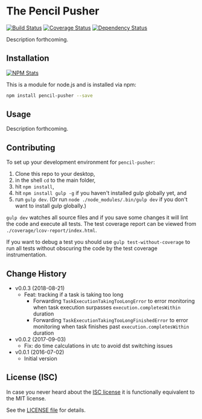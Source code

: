 # The Pencil Pusher

[![Build Status](https://img.shields.io/travis/analog-nico/pencil-pusher/master.svg?style=flat-square)](https://travis-ci.org/analog-nico/pencil-pusher)
[![Coverage Status](https://img.shields.io/coveralls/analog-nico/pencil-pusher.svg?style=flat-square)](https://coveralls.io/r/analog-nico/pencil-pusher)
[![Dependency Status](https://img.shields.io/gemnasium/analog-nico/pencil-pusher.svg?style=flat-square)](https://gemnasium.com/github.com/analog-nico/pencil-pusher)

Description forthcoming.

## Installation

[![NPM Stats](https://nodei.co/npm/pencil-pusher.png?downloads=true)](https://npmjs.org/package/pencil-pusher)

This is a module for node.js and is installed via npm:

``` bash
npm install pencil-pusher --save
```

## Usage

Description forthcoming.

## Contributing

To set up your development environment for `pencil-pusher`:

1. Clone this repo to your desktop,
2. in the shell `cd` to the main folder,
3. hit `npm install`,
4. hit `npm install gulp -g` if you haven't installed gulp globally yet, and
5. run `gulp dev`. (Or run `node ./node_modules/.bin/gulp dev` if you don't want to install gulp globally.)

`gulp dev` watches all source files and if you save some changes it will lint the code and execute all tests. The test coverage report can be viewed from `./coverage/lcov-report/index.html`.

If you want to debug a test you should use `gulp test-without-coverage` to run all tests without obscuring the code by the test coverage instrumentation.

## Change History

- v0.0.3 (2018-08-21)
    - Feat: tracking if a task is taking too long
        - Forwarding `TaskExecutionTakingTooLongError` to error monitoring when task execution surpasses `execution.completesWithin` duration
        - Forwarding `TaskExecutionTakingTooLongFinishedError` to error monitoring when task finishes past `execution.completesWithin` duration
- v0.0.2 (2017-09-03)
    - Fix: do time calculations in utc to avoid dst switching issues
- v0.0.1 (2016-07-02)
    - Initial version

## License (ISC)

In case you never heard about the [ISC license](http://en.wikipedia.org/wiki/ISC_license) it is functionally equivalent to the MIT license.

See the [LICENSE file](LICENSE) for details.
